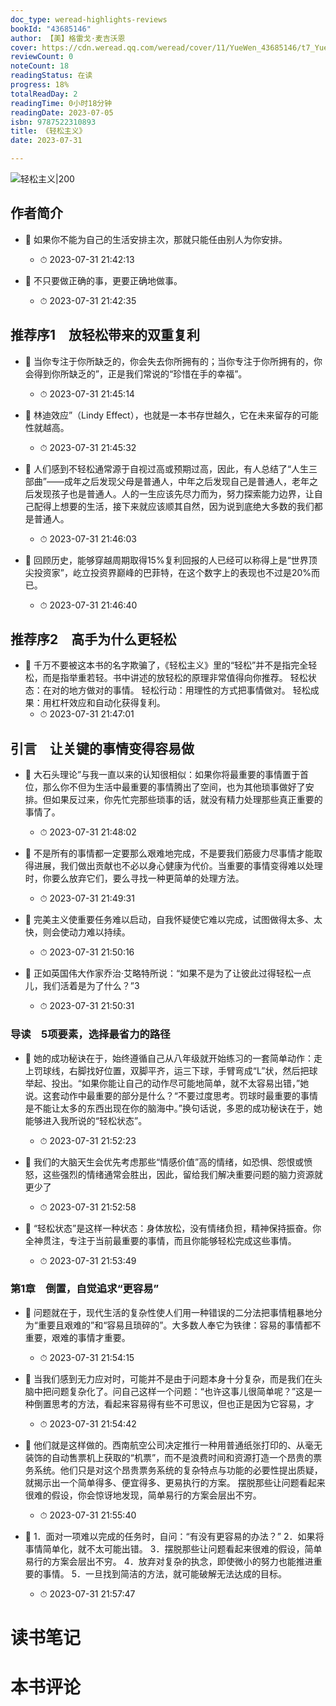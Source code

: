 ```yaml
---
doc_type: weread-highlights-reviews
bookId: "43685146"
author: 【美】格雷戈·麦吉沃恩
cover: https://cdn.weread.qq.com/weread/cover/11/YueWen_43685146/t7_YueWen_43685146.jpg
reviewCount: 0
noteCount: 18
readingStatus: 在读
progress: 18%
totalReadDay: 2
readingTime: 0小时18分钟
readingDate: 2023-07-05
isbn: 9787522310893
title: 《轻松主义》
date: 2023-07-31

---
```


![ 轻松主义|200](https://cdn.weread.qq.com/weread/cover/11/YueWen_43685146/t7_YueWen_43685146.jpg)


## 作者简介


- 📌 如果你不能为自己的生活安排主次，那就只能任由别人为你安排。 
    - ⏱ 2023-07-31 21:42:13 

- 📌 不只要做正确的事，更要正确地做事。 
    - ⏱ 2023-07-31 21:42:35 
## 推荐序1　放轻松带来的双重复利


- 📌 当你专注于你所缺乏的，你会失去你所拥有的；当你专注于你所拥有的，你会得到你所缺乏的”，正是我们常说的“珍惜在手的幸福”。 
    - ⏱ 2023-07-31 21:45:14 

- 📌 林迪效应”（Lindy Effect），也就是一本书存世越久，它在未来留存的可能性就越高。 
    - ⏱ 2023-07-31 21:45:32 

- 📌 人们感到不轻松通常源于自视过高或预期过高，因此，有人总结了“人生三部曲”——成年之后发现父母是普通人，中年之后发现自己是普通人，老年之后发现孩子也是普通人。人的一生应该先尽力而为，努力探索能力边界，让自己配得上想要的生活，接下来就应该顺其自然，因为说到底绝大多数的我们都是普通人。 
    - ⏱ 2023-07-31 21:46:03 

- 📌 回顾历史，能够穿越周期取得15%复利回报的人已经可以称得上是“世界顶尖投资家”，屹立投资界巅峰的巴菲特，在这个数字上的表现也不过是20%而已。 
    - ⏱ 2023-07-31 21:46:40 
## 推荐序2　高手为什么更轻松


- 📌 千万不要被这本书的名字欺骗了，《轻松主义》里的“轻松”并不是指完全轻松，而是指举重若轻。书中讲述的放轻松的原理非常值得向你推荐。
轻松状态：在对的地方做对的事情。
轻松行动：用理性的方式把事情做对。
轻松成果：用杠杆效应和自动化获得复利。 
    - ⏱ 2023-07-31 21:47:01 
## 引言　让关键的事情变得容易做


- 📌 大石头理论”与我一直以来的认知很相似：如果你将最重要的事情置于首位，那么你不但为生活中最重要的事情腾出了空间，也为其他琐事做好了安排。但如果反过来，你先忙完那些琐事的话，就没有精力处理那些真正重要的事情了。 
    - ⏱ 2023-07-31 21:48:02 

- 📌 不是所有的事情都一定要那么艰难地完成，不是要我们筋疲力尽事情才能取得进展，我们做出贡献也不必以身心健康为代价。当重要的事情变得难以处理时，你要么放弃它们，要么寻找一种更简单的处理方法。 
    - ⏱ 2023-07-31 21:49:31 

- 📌 完美主义使重要任务难以启动，自我怀疑使它难以完成，试图做得太多、太快，则会使动力难以持续。 
    - ⏱ 2023-07-31 21:50:16 

- 📌 正如英国伟大作家乔治·艾略特所说：“如果不是为了让彼此过得轻松一点儿，我们活着是为了什么？”3 
    - ⏱ 2023-07-31 21:50:31 
### 导读　5项要素，选择最省力的路径


- 📌 她的成功秘诀在于，始终遵循自己从八年级就开始练习的一套简单动作：走上罚球线，右脚找好位置，双脚平齐，运三下球，手臂弯成“L”状，然后把球举起、投出。“如果你能让自己的动作尽可能地简单，就不太容易出错，”她说。这套动作中最重要的部分是什么？“不要过度思考。罚球时最重要的事情是不能让太多的东西出现在你的脑海中。”换句话说，多恩的成功秘诀在于，她能够进入我所说的“轻松状态”。 
    - ⏱ 2023-07-31 21:52:23 

- 📌 我们的大脑天生会优先考虑那些“情感价值”高的情绪，如恐惧、怨恨或愤怒，这些强烈的情绪通常会胜出，因此，留给我们解决重要问题的脑力资源就更少了 
    - ⏱ 2023-07-31 21:52:58 

- 📌 “轻松状态”是这样一种状态：身体放松，没有情绪负担，精神保持振奋。你全神贯注，专注于当前最重要的事情，而且你能够轻松完成这些事情。 
    - ⏱ 2023-07-31 21:53:49 
### 第1章　倒置，自觉追求“更容易”


- 📌 问题就在于，现代生活的复杂性使人们用一种错误的二分法把事情粗暴地分为“重要且艰难的”和“容易且琐碎的”。大多数人奉它为铁律：容易的事情都不重要，艰难的事情才重要。 
    - ⏱ 2023-07-31 21:54:15 

- 📌 当我们感到无力应对时，可能并不是由于问题本身十分复杂，而是我们在头脑中把问题复杂化了。问自己这样一个问题：“也许这事儿很简单呢？”这是一种倒置思考的方法，看起来容易得有些不可思议，但也正是因为它容易，才 
    - ⏱ 2023-07-31 21:54:42 

- 📌 他们就是这样做的。西南航空公司决定推行一种用普通纸张打印的、从毫无装饰的自动售票机上获取的“机票”，而不是浪费时间和资源打造一个昂贵的票务系统。他们只是对这个昂贵票务系统的复杂特点与功能的必要性提出质疑，就揭示出一个简单得多、便宜得多、更易执行的方案。
摆脱那些让问题看起来很难的假设，你会惊讶地发现，简单易行的方案会层出不穷。 
    - ⏱ 2023-07-31 21:55:40 

- 📌 1．面对一项难以完成的任务时，自问：“有没有更容易的办法？”
2．如果将事情简单化，就不太可能出错。
3．摆脱那些让问题看起来很难的假设，简单易行的方案会层出不穷。
4．放弃对复杂的执念，即使微小的努力也能推进重要的事情。
5．一旦找到简洁的方法，就可能破解无法达成的目标。 
    - ⏱ 2023-07-31 21:57:47 

# 读书笔记


# 本书评论
